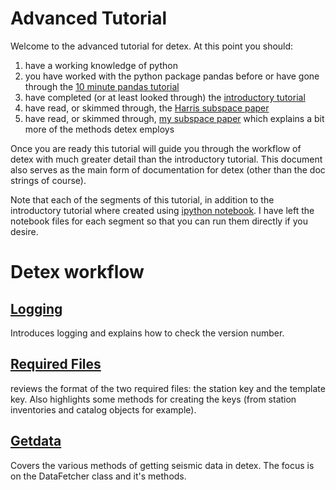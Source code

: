 # Advanced Tutorial

Welcome to the advanced tutorial for detex. At this point you should:

1.  have a working knowledge of python
2. you have worked with the python package pandas before or have gone through the [10 minute pandas tutorial](http://pandas.pydata.org/pandas-docs/stable/10min.html)
3. have completed (or at least looked through) the [introductory tutorial](intro.md)
4. have read, or skimmed through, the [Harris subspace paper](https://e-reports-ext.llnl.gov/pdf/335299.pdf)
5. have read, or skimmed through, [my  subspace paper](http://gji.oxfordjournals.org/content/203/2/1388.full?keytype=ref&ijkey=5HUaTUw3o0Xikhs) which explains a bit more of the methods detex employs

Once you are ready this tutorial will guide you through the workflow of detex with much greater detail than the introductory tutorial. This document also serves as the main form of documentation for detex (other than the doc strings of course).

Note that each of the segments of this tutorial, in addition to the introductory tutorial where created using [ipython notebook](http://ipython.org/notebook.html). I have left the notebook files for each segment so that you can run them directly if you desire. 

# Detex workflow

## [Logging](Advanced/Logging/configuring_detex.md)
Introduces logging and explains how to check the version number.

## [Required Files](Advanced/RequiredFiles/required_files.md)
reviews the format of the two required files: the station key and the template key. Also highlights some methods for creating the keys (from station inventories and catalog objects for example). 

##  [Getdata](Advanced/GetData/get_data.md)
Covers the various methods of getting seismic data in detex. The focus is on the DataFetcher class and it's methods. 


